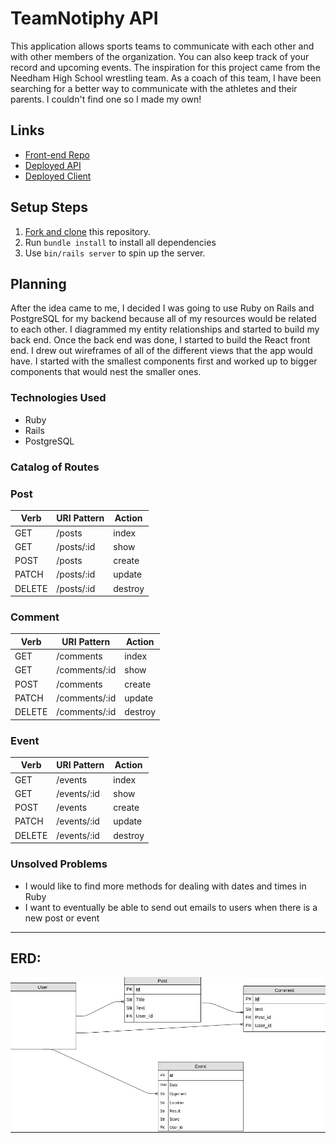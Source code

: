 # TeamNotiphy API

This application allows sports teams to communicate with each other and with other members of the organization. You can also keep track of your record and upcoming events. The inspiration for this project came from the Needham High School wrestling team. As a coach of this team, I have been searching for a better way to communicate with the athletes and their parents. I couldn't find one so I made my own!

## Links

- [Front-end Repo](https://github.com/ghood97/TeamNotiphy-client)
- [Deployed API](https://team-notiphy-api.herokuapp.com/)
- [Deployed Client](https://ghood97.github.io/TeamNotiphy-client/)

## Setup Steps

1. [Fork and clone](https://git.generalassemb.ly/ga-wdi-boston/meta/wiki/ForkAndClone) this repository.
1. Run `bundle install` to install all dependencies
1. Use `bin/rails server` to spin up the server.

## Planning

After the idea came to me, I decided I was going to use Ruby on Rails and PostgreSQL for my backend because all of my resources would be related to each other. I diagrammed my entity relationships and started to build my back end. Once the back end was done, I started to build the React front end. I drew out wireframes of all of the different views that the app would have. I started with the smallest components first and worked up to bigger components that would nest the smaller ones.

### Technologies Used
- Ruby
- Rails
- PostgreSQL

### Catalog of Routes
### **Post**
Verb         |	URI Pattern | Action |
------------ | -------------|--------|
GET | /posts | index
GET | /posts/:id | show
POST | /posts | create
PATCH | /posts/:id | update
DELETE | /posts/:id | destroy

### **Comment**
Verb         |	URI Pattern | Action |
------------ | -------------|--------|
GET | /comments | index
GET | /comments/:id | show
POST | /comments | create
PATCH | /comments/:id | update
DELETE | /comments/:id | destroy

### **Event**
Verb         |	URI Pattern | Action |
------------ | -------------|--------|
GET | /events | index
GET | /events/:id | show
POST | /events | create
PATCH | /events/:id | update
DELETE | /events/:id | destroy

### Unsolved Problems

- I would like to find more methods for dealing with dates and times in Ruby
- I want to eventually be able to send out emails to users when there is a new post or event
<hr />

## ERD:
![ERD](./ERD.png)